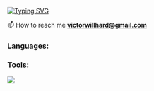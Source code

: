 <a href="https://git.io/typing-svg"><img src="https://readme-typing-svg.herokuapp.com?font=Orbitron&size=24&pause=500&random=false&width=435&lines=Hi+%F0%9F%91%8B%2C+I'm+Victor;I'm+a+novice+python+developer" alt="Typing SVG" /></a>

📫 How to reach me **victorwillhard@gmail.com**

<h3 align="left">Languages:</h3>
<h3 align="left">Tools:</h3>
<img src="https://cdn.jsdelivr.net/gh/devicons/devicon/icons/pycharm/pycharm-original.svg" weight=100/>
